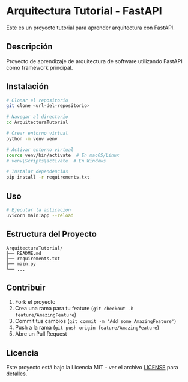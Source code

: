 # Arquitectura Tutorial - FastAPI

Este es un proyecto tutorial para aprender arquitectura con FastAPI.

## Descripción

Proyecto de aprendizaje de arquitectura de software utilizando FastAPI como framework principal.

## Instalación

```bash
# Clonar el repositorio
git clone <url-del-repositorio>

# Navegar al directorio
cd ArquitecturaTutorial

# Crear entorno virtual
python -m venv venv

# Activar entorno virtual
source venv/bin/activate  # En macOS/Linux
# venv\Scripts\activate  # En Windows

# Instalar dependencias
pip install -r requirements.txt
```

## Uso

```bash
# Ejecutar la aplicación
uvicorn main:app --reload
```

## Estructura del Proyecto

```
ArquitecturaTutorial/
├── README.md
├── requirements.txt
├── main.py
└── ...
```

## Contribuir

1. Fork el proyecto
2. Crea una rama para tu feature (`git checkout -b feature/AmazingFeature`)
3. Commit tus cambios (`git commit -m 'Add some AmazingFeature'`)
4. Push a la rama (`git push origin feature/AmazingFeature`)
5. Abre un Pull Request

## Licencia

Este proyecto está bajo la Licencia MIT - ver el archivo [LICENSE](LICENSE) para detalles.

